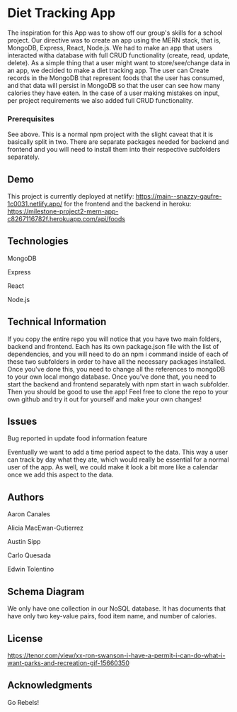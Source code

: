 # Diet Tracking App

The inspiration for this App was to show off our group's skills for a school project. Our directive was to create an app using the MERN stack, that is, MongoDB, Express, React, Node.js. We had to make an app that users interacted witha  database with full CRUD functionality (create, read, update, delete). As a simple thing that a user might want to store/see/change data in an app, we decided to make a diet tracking app. The user can Create records in the MongoDB that represent foods that the user has consumed, and that data will persist in MongoDB so that the user can see how many calories they have eaten. In the case of a user making mistakes on input, per project requirements we also added full CRUD functionality.


### Prerequisites

See above. This is a normal npm project with the slight caveat that it is basically split in two. There are separate packages needed for backend and frontend and you will need to install them into their respective subfolders separately.


## Demo

This project is currently deployed at netlify: https://main--snazzy-gaufre-1c0031.netlify.app/ for the frontend and the backend in heroku: https://milestone-project2-mern-app-c8267116782f.herokuapp.com/api/foods


## Technologies

MongoDB

Express

React

Node.js


## Technical Information

If you copy the entire repo you will notice that you have two main folders, backend and frontend. Each has its own package.json file with the list of dependencies, and you will need to do an npm i command inside of each of these two subfolders in order to have all the necessary packages installed. Once you've done this, you need to change all the references to mongoDB to your own local mongo database. Once you've done that, you need to start the backend and frontend separately with npm start in wach subfolder. Then you should be good to use the app! Feel free to clone the repo to your own github and try it out for yourself and make your own changes!


## Issues 
Bug reported in update food information feature 

Eventually we want to add a time period aspect to the data. This way a user can track by day what they ate, which would really be essential for a normal user of the app. As well, we could make it look a bit more like a calendar once we add this aspect to the data.

## Authors

Aaron Canales

Alicia MacEwan-Gutierrez

Austin Sipp 

Carlo Quesada

Edwin Tolentino



## Schema Diagram

We only have one collection in our NoSQL database. It has documents that have only two key-value pairs, food item name, and number of calories.


## License

https://tenor.com/view/xx-ron-swanson-i-have-a-permit-i-can-do-what-i-want-parks-and-recreation-gif-15660350


## Acknowledgments

Go Rebels!

